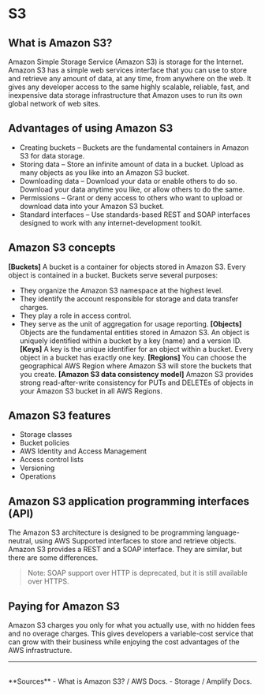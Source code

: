# S3
## What is Amazon S3?
Amazon Simple Storage Service (Amazon S3) is storage for the Internet. Amazon S3 has a simple web services interface that you can use to store and retrieve any amount of data, at any time, from anywhere on the web. It gives any developer access to the same highly scalable, reliable, fast, and inexpensive data storage infrastructure that Amazon uses to run its own global network of web sites.
## Advantages of using Amazon S3
- Creating buckets – Buckets are the fundamental containers in Amazon S3 for data storage.
- Storing data – Store an infinite amount of data in a bucket. Upload as many objects as you like into an Amazon S3 bucket.
- Downloading data – Download your data or enable others to do so. Download your data anytime you like, or allow others to do the same.
- Permissions – Grant or deny access to others who want to upload or download data into your Amazon S3 bucket.
- Standard interfaces – Use standards-based REST and SOAP interfaces designed to work with any internet-development toolkit.
## Amazon S3 concepts
**[Buckets]**
A bucket is a container for objects stored in Amazon S3. Every object is contained in a bucket. Buckets serve several purposes:
- They organize the Amazon S3 namespace at the highest level.
- They identify the account responsible for storage and data transfer charges.
- They play a role in access control.
- They serve as the unit of aggregation for usage reporting.
**[Objects]**
Objects are the fundamental entities stored in Amazon S3. An object is uniquely identified within a bucket by a key (name) and a version ID.
**[Keys]**
A key is the unique identifier for an object within a bucket. Every object in a bucket has exactly one key.
**[Regions]**
You can choose the geographical AWS Region where Amazon S3 will store the buckets that you create.
**[Amazon S3 data consistency model]**
Amazon S3 provides strong read-after-write consistency for PUTs and DELETEs of objects in your Amazon S3 bucket in all AWS Regions.
## Amazon S3 features
- Storage classes
- Bucket policies
- AWS Identity and Access Management
- Access control lists
- Versioning
- Operations
## Amazon S3 application programming interfaces (API)
The Amazon S3 architecture is designed to be programming language-neutral, using AWS Supported interfaces to store and retrieve objects. Amazon S3 provides a REST and a SOAP interface. They are similar, but there are some differences.
> Note: SOAP support over HTTP is deprecated, but it is still available over HTTPS.
## Paying for Amazon S3
Amazon S3 charges you only for what you actually use, with no hidden fees and no overage charges. This gives developers a variable-cost service that can grow with their business while enjoying the cost advantages of the AWS infrastructure.
<hr>
<br>
**Sources**
- What is Amazon S3? / AWS Docs.
- Storage / Amplify Docs.

